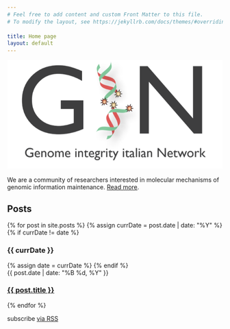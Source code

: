 ```yaml
---
# Feel free to add content and custom Front Matter to this file.
# To modify the layout, see https://jekyllrb.com/docs/themes/#overriding-theme-defaults

title: Home page
layout: default
---
```


<div class="container text-center">
<img src="/assets/banner.png" />
</div>

<div class="container">
<p class="p-0">
    We are a community of researchers interested in molecular mechanisms of genomic information maintenance. <a href="/about/">Read more</a>.
</p>
<h2>Posts</h2>
  <div class="archive">
    {% for post in site.posts %} {% assign currDate = post.date | date: "%Y" %} {%
    if currDate != date %}
    <h3 class="archive-year">{{ currDate }}</h3>
    {% assign date = currDate %} {% endif %}
    <div class="archive-item">
      <div class="post-date archive-date fs-4">
        {{ post.date | date: "%B %d, %Y" }}
      </div>
      <h3><a href="{{ post.url | relative_url }}" class="archive-title fs-4">
        {{ post.title }}</a>
      </h3>
    </div>
    {% endfor %}
  </div>
</div>

<div class="container">
<p> subscribe <a href="/feed.xml">via RSS</a></p>
</div>